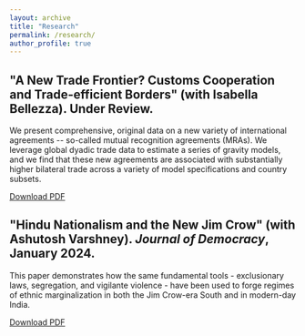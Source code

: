 ```yaml
---
layout: archive
title: "Research"
permalink: /research/
author_profile: true
---
```



## "A New Trade Frontier? Customs Cooperation and Trade-efficient Borders" (with Isabella Bellezza). Under Review.

We present comprehensive, original data on a new variety of international agreements -- so-called mutual recognition agreements (MRAs). We leverage global dyadic trade data to estimate a series of gravity models, and we find that these new agreements are associated with substantially higher bilateral trade across a variety of model specifications and country subsets. 

[Download PDF](https://connorstaggs.github.io/assets/trade_effects_of_MRAs.pdf)<i class="fa-solid fa-file-pdf"></i>

## "Hindu Nationalism and the New Jim Crow" (with Ashutosh Varshney). *Journal of Democracy*, January 2024. 

This paper demonstrates how the same fundamental tools - exclusionary laws, segregation, and vigilante violence - have been used to forge regimes of ethnic marginalization in both the Jim Crow-era South and in modern-day India. 

[Download PDF](https://connorstaggs.github.io/assets/Hindu_nationalism_and_the_new_jim_crow_varshney_staggs.pdf)<i class="fa-solid fa-file-pdf"></i>

<!--
{% if site.author.googlescholar %}
  <div class="wordwrap">You can also find my articles on <a href="{{site.author.googlescholar}}">my Google Scholar profile</a>.</div>
{% endif %}

{% include base_path %}

{% for post in site.publications reversed %}
  {% include archive-single.html %}
{% endfor %}
-->
